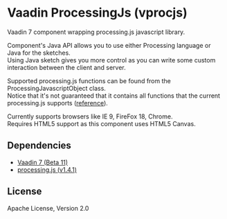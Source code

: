 Vaadin ProcessingJs  (vprocjs)
==============================

Vaadin 7 component wrapping processing.js javascript library.

Component's Java API allows you to use either Processing language or Java for the sketches.  
Using Java sketch gives you more control as you can write some custom interaction between the client and server.

Supported processing.js functions can be found from the ProcessingJavascriptObject class.   
Notice that it's not guaranteed that it contains all functions that the current processing.js supports ([reference](http://processingjs.org/reference/)).

Currently supports browsers like IE 9, FireFox 18, Chrome.  
Requires HTML5 support as this component uses HTML5 Canvas.


Dependencies
------------

* [Vaadin 7 (Beta 11)](http://vaadin.com)
* [processing.js (v1.4.1)](http://processingjs.org)



License
-------

Apache License, Version 2.0

